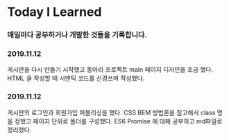# Today I Learned

### 매일마다 공부하거나 개발한 것들을 기록합니다.

### 2019.11.12

게시판을 다시 만들기 시작했고 
동아리 프로젝트 main 페이지 디자인을 조금 했다.
HTML 을 작성할 때 시맨틱 코드를 신경쓰며 작성했다.

### 2019.11.12

게시판의 로그인과 회원가입 퍼블리싱을 했다. 
CSS BEM 방법론을 참고해서 class 명을 정했고 페이지 단위로 폴더를 구성했다.
ES6 Promise 에 대해 공부하고 md파일로 정리했다.
